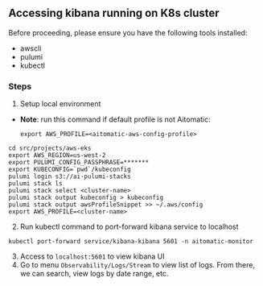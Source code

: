 ## Accessing kibana running on K8s cluster
Before proceeding, please ensure you have the following tools installed:
* awscli
* pulumi
* kubectl

### Steps
1. Setup local environment
- **Note**: run this command if default profile is not Aitomatic:
    ```shell
    export AWS_PROFILE=<aitomatic-aws-config-profile>
    ```
```shell
cd src/projects/aws-eks
export AWS_REGION=us-west-2
export PULUMI_CONFIG_PASSPHRASE=*******
export KUBECONFIG=`pwd`/kubeconfig
pulumi login s3://ai-pulumi-stacks
pulumi stack ls
pulumi stack select <cluster-name>
pulumi stack output kubeconfig > kubeconfig
pulumi stack output awsProfileSnippet >> ~/.aws/config
export AWS_PROFILE=<cluster-name>
```
2. Run kubectl command to port-forward kibana service to localhost
```shell
kubectl port-forward service/kibana-kibana 5601 -n aitomatic-monitor
```
3. Access to `localhost:5601` to view kibana UI
4. Go to menu `Observability/Logs/Stream` to view list of logs. From there, we can search, view logs by date range, etc.
